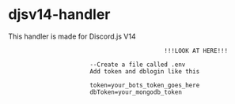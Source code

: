 # djsv14-handler
This handler is made for Discord.js V14

                                                !!!LOOK AT HERE!!!
                                                
                           --Create a file called .env
                           Add token and dblogin like this
                           
                           token=your_bots_token_goes_here
                           dbToken=your_mongodb_token
